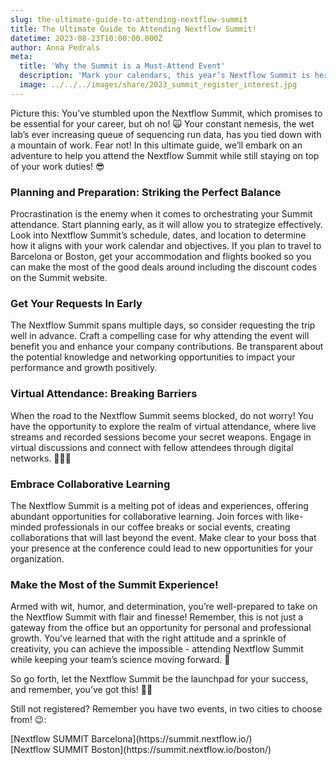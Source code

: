 ```yaml
---
slug: the-ultimate-guide-to-attending-nextflow-summit
title: The Ultimate Guide to Attending Nextflow Summit!
datetime: 2023-08-23T10:00:00.000Z
author: Anna Pedrals
meta:
  title: 'Why the Summit is a Must-Attend Event'
  description: 'Mark your calendars, this year’s Nextflow Summit is here! Still unsure about why this event is a “must-attend”? Here are a few reasons to help convince you.'
  image: ../../../images/share/2023_summit_register_interest.jpg
---
```

Picture this: You’ve stumbled upon the Nextflow Summit, which promises to be essential for your career, but oh no! 🙀 Your constant nemesis, the wet lab’s ever increasing queue of sequencing run data, has you tied down with a mountain of work. Fear not! In this ultimate guide, we’ll embark on an adventure to help you attend the Nextflow Summit while still staying on top of your work duties! 😎

### Planning and Preparation: Striking the Perfect Balance
Procrastination is the enemy when it comes to orchestrating your Summit attendance. Start planning early, as it will allow you to strategize effectively. Look into Nextflow Summit’s schedule, dates, and location to determine how it aligns with your work calendar and objectives. If you plan to travel to Barcelona or Boston, get your accommodation and flights booked so you can make the most of the good deals around including the discount codes on the Summit website.

### Get Your Requests In Early
The Nextflow Summit spans multiple days, so consider requesting the trip well in advance. Craft a compelling case for why attending the event will benefit you and enhance your company contributions. Be transparent about the potential knowledge and networking opportunities to impact your performance and growth positively. 

### Virtual Attendance: Breaking Barriers
When the road to the Nextflow Summit seems blocked, do not worry! You have the opportunity to explore the realm of virtual attendance, where live streams and recorded sessions become your secret weapons. Engage in virtual discussions and connect with fellow attendees through digital networks. 🧑🏻‍💻 

### Embrace Collaborative Learning
The Nextflow Summit is a melting pot of ideas and experiences, offering abundant opportunities for collaborative learning. Join forces with like-minded professionals in our coffee breaks or social events, creating collaborations that will last beyond the event. Make clear to your boss that your presence at the conference could lead to new opportunities for your organization. 

### Make the Most of the Summit Experience!
Armed with wit, humor, and determination, you’re well-prepared to take on the Nextflow Summit with flair and finesse! Remember, this is not just a gateway from the office but an opportunity for personal and professional growth. You’ve learned that with the right attitude and a sprinkle of creativity, you can achieve the impossible - attending Nextflow Summit while keeping your team’s science moving forward. 🤩

So go forth, let the Nextflow Summit be the launchpad for your success, and remember, you’ve got this! 🫵🏻

Still not registered? Remember you have two events, in two cities to choose from! 😉:

<div class="text-xl">[Nextflow SUMMIT Barcelona](https://summit.nextflow.io/)<br/>[Nextflow SUMMIT Boston](https://summit.nextflow.io/boston/)</div>
